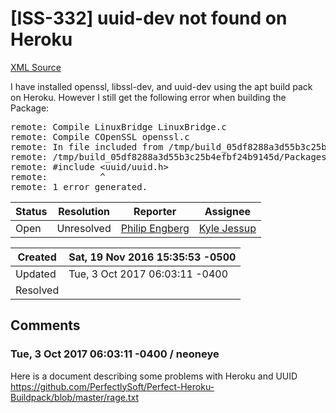 # [ISS-332] uuid-dev not found on Heroku

[XML Source](./xml/ISS-332.xml)
<p><p>I have installed openssl, libssl-dev, and uuid-dev using the apt build pack on Heroku. However I still get the following error when building the Package:</p>

<div class="code panel" style="border-width: 1px;"><div class="codeContent panelContent">
<pre class="code-java">
remote: Compile LinuxBridge LinuxBridge.c
remote: Compile COpenSSL openssl.c
remote: In file included from /tmp/build_05df8288a3d55b3c25b4efbf24b9145d/Packages/LinuxBridge-2.0.1/LinuxBridge/LinuxBridge.c:2:
remote: /tmp/build_05df8288a3d55b3c25b4efbf24b9145d/Packages/LinuxBridge-2.0.1/LinuxBridge/include/LinuxBridge.h:6:10: fatal error: 'uuid/uuid.h' file not found
remote: #include &lt;uuid/uuid.h&gt;
remote:          ^
remote: 1 error generated.
</pre>
</div></div></p>





Status|Resolution|Reporter|Assignee
------|----------|--------|--------
Open|Unresolved|[Philip Engberg](engberg)|[Kyle Jessup]($kjessup)





Created|Sat, 19 Nov 2016 15:35:53 -0500
-------|--------------
Updated|Tue, 3 Oct 2017 06:03:11 -0400
Resolved|


## Comments




### Tue, 3 Oct 2017 06:03:11 -0400 / neoneye 

<p><p>Here is a document describing some problems with Heroku and UUID<br/>
<a href="https://github.com/PerfectlySoft/Perfect-Heroku-Buildpack/blob/master/rage.txt" class="external-link" rel="nofollow">https://github.com/PerfectlySoft/Perfect-Heroku-Buildpack/blob/master/rage.txt</a></p></p>


